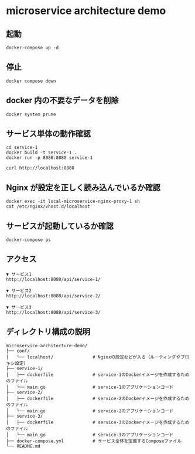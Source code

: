 # microservice architecture demo

## 起動

```
docker-compose up -d
```

## 停止

```
docker compose down
```

## docker 内の不要なデータを削除

```
docker system prune
```

## サービス単体の動作確認

```
cd service-1
docker build -t service-1 .
docker run -p 8080:8080 service-1
```

```
curl http://localhost:8080
```

## Nginx が設定を正しく読み込んでいるか確認

```
docker exec -it local-microservice-nginx-proxy-1 sh
cat /etc/nginx/vhost.d/localhost
```

## サービスが起動しているか確認

```
docker-compose ps
```

## アクセス

```
▼ サービス1
http://localhost:8080/api/service-1/

▼ サービス2
http://localhost:8080/api/service-2/

▼ サービス3
http://localhost:8080/api/service-3/
```

## ディレクトリ構成の説明

```
microservice-architecture-demo/
├── conf/
│   └── localhost/               # Nginxの設定などが入る（ルーティングやプロキシ設定）
├── service-1/
│   ├── dockerfile               # service-1のDockerイメージを作成するためのファイル
│   └── main.go                  # service-1のアプリケーションコード
├── service-2/
│   ├── dockerfile               # service-2のDockerイメージを作成するためのファイル
│   └── main.go                  # service-2のアプリケーションコード
├── service-3/
│   ├── dockerfile               # service-3のDockerイメージを作成するためのファイル
│   └── main.go                  # service-3のアプリケーションコード
├── docker-compose.yml           # サービス全体を定義するComposeファイル
└── README.md                    
```

